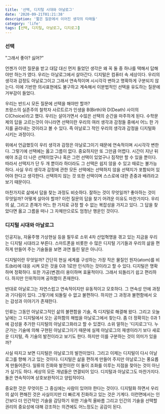```yaml
---
title: '선택, 디지털 시대와 아날로그'
date: '2020-09-21T01:21:38'
description: '짧은 질문에서 이어진 생각의 타래들'
category: 'life'
tags: [선택, 디지털, 아날로그, 디지로그]
---
```


### 선택

"그래서 좋아? 싫어?"

언젠가 이런 질문을 받고 대답 대신 먼저 들었던 생각은 왜 꼭 둘 중 하나를 택해서 답해야만 하는가 였다. 우리는 아날로그에서 살아간다. 디지털은 컴퓨터 속 세상이다. 우리의 생각과 감정도 아날로그이고 그래서 연속적이며 시시각각 변하고 명확하게 구분되지 않는다. 이에 기반한 의사표현에도 불구하고 계속해서 이분법적인 선택을 유도하는 질문에 거부감이 들었다.

우리는 반드시 모든 질문에 선택을 해야만 할까?  
프랑스의 실존주의 철학자 사르트르가 인생을 B(Birth)와 D(Death) 사이의 C(Choice)라고 했다. 우리는 살아가면서 수많은 선택의 순간을 마주하게 된다. 수학문제의 답을 고르는것이 아니라면 선택이란 우리의 여러 생각과 감정들 중에서 어느 한 가지를 골라내는 것이라고 볼 수 있다. 즉 아날로그 적인 우리의 생각과 감정을 디지털화 시키는 과정이다.

위에서 언급했듯이 우리 생각과 감정은 아날로그이기 때문에 연속적이며 시시각각 변한다. 그렇기에 선택에는 옳고 그름이 없다. 중요하지만 또 그만큼 어렵다. 시간이 지난 뒤에야 조금 더 나은 선택이었구나 혹은 그런 선택이 있었구나 짐작만 할 수 있을 뿐이다. 따라서 선택지가 단 두 개 뿐이라 하더라도 그 선택은 쉽지 않을 수 있고 때로는 불가능하다. 사실 우리 생각과 감정에 관한 모든 선택에는 선택하지 않을 선택지가 포함되어 있어야 한다고 생각한다. 선택하지 않는 것 또한 선택이며 스스로에 대한 존중과 배려라고 보기 때문이다.

마찬가지로 삶에서 답을 찾는 과정도 비슷하다. 잘하는 것이 무엇일까? 좋아하는 것이 무엇일까? 어떻게 살아야 할까? 이런 질문의 답을 찾기 어려운 이유도 마찬가지다. 우리의 삶, 그리고 존재가 어느 한 가지로 규정 할 수 없는 복잡성을 가지고 있다. 그 답을 찾았다면 옳고 그름을 떠나 그 자체만으로도 엄청난 행운인 것이다.

### 디지털 시대와 아날로그

인공지능, 자율주행 가상현실 등을 필두로 소위 4차 산업혁명을 겪고 있는 지금을 우리는 디지털 시대라고 부른다. 스마트폰을 비롯한 수 많은 디지털 기기들과 우리의 삶을 편하게 만들어 주는 기술들을 보면 과연 틀린 말은 아니다.

디지털이란 무엇일까? 간단히 현실 세계를 구성하는 가장 작은 물질인 원자(atom)를 비트(bit)에 대응 시켜 모든 것을 0과 1로만 인식하는 것이라고 할 수 있다. 디지털은 명확하며 정확하다. 또한 가공(변경)이 용이하며 효율적이다. 그래서 되돌리기 쉽고 편리하다. 하지만 인위적이며 공허함이 존재한다.

반대로 아날로그는 자연스럽고 연속적이지만 유동적이고 모호하다. 그 연속성 안에 과정과 기다림이 있다. 그렇기에 되돌릴 수 없고 불편하다. 하지만 그 과정과 불편함에서 오는 감성과 이야기가 존재한다.

인류는 그동안 아날로그적인 삶의 불편함을 기술, 즉 디지털로 해결해 왔다. 그리고 오늘날에는 그 디지털에서 오는 공허함의 해법을 아날로그에서 찾는다. 좀 더 정확히는 0과 1에 감성을 추가한 디지털의 아날로그화라고 할 수 있겠다. 소위 말하는 '디지로그'다. 누군가는 기술에 의해 구현된 아날로그이기 때문에 실제 아날로그의 재생이라기 보다 새로운 디지털, 즉 기술의 발전이라고 보기도 한다. 하지만 이를 구분하는 것이 의미가 있을까?

사실 따지고 보면 디지털은 아날로그의 발전이었다. 그리고 이제는 디지털이 다시 아날로그를 향해 가고 있는 것이다. 디지털은 삶을 편하게 만들어 주지만 아날로그는 풍요롭게 만들어준다. 일류의 진화와 발전이란 이 둘이 조화를 이루는 지점을 찾아는 것이 아닌가 싶기도 하다. 세상의 모든 개념들은 연결되어 있다. 디지털과 아날로그도 마찬가지다. 둘은 연속적이며 상호보완적이고 양립적이다.

중요한 것은 무엇이든 그 중심에는 사람이 있어야 한다는 것이다. 디지털화 하면서 우리의 삶이 편해진 것은 사실이지만 더 빠르게 진화하고 있는 것은 기계다. 이런면에서는 인간보다 더 인간적인 기술을 감당하기 위한 기술적 올바름 그리고 인간의 기술을 선택할 권리의 중요성에 대해 강조하는 의견에도 어느정도는 공감이 된다.

